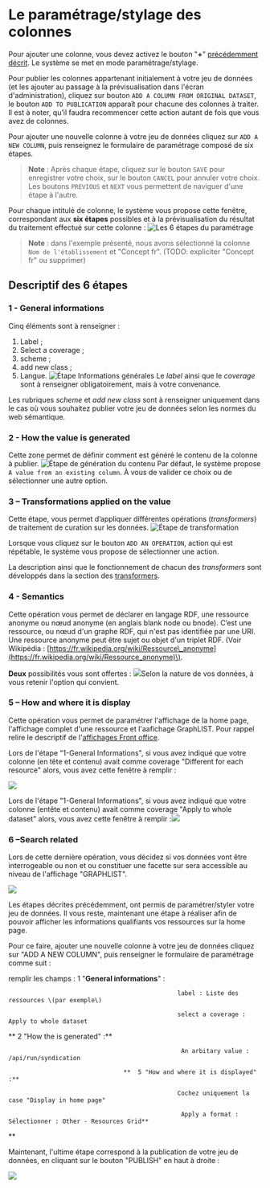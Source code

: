 # Le paramétrage/stylage des colonnes

Pour ajouter une colonne, vous devez activez le bouton "**+**" [précédemment décrit](/ProcessusPublication/CreationURI/README.md). Le système se met en mode paramétrage/stylage.

Pour publier les colonnes appartenant initialement à votre jeu de données (et les ajouter au passage à la prévisualisation dans l'écran d'administration), cliquez sur bouton `ADD A COLUMN FROM ORIGINAL DATASET`,  le bouton `ADD TO PUBLICATION` apparaît pour chacune des colonnes à traiter. Il est à noter, qu’il faudra recommencer cette action autant de fois que vous avez de colonnes.

Pour ajouter une nouvelle colonne à votre jeu de données cliquez sur `ADD A NEW COLUMN`, puis renseignez le formulaire de paramétrage composé de six étapes.

> **Note** : Après chaque étape, cliquez sur le bouton `SAVE` pour enregistrer votre choix, sur le bouton `CANCEL` pour annuler votre choix. Les boutons `PREVIOUS` et `NEXT` vous permettent de naviguer d'une étape à l'autre.

Pour chaque intitulé de colonne, le système vous propose cette fenêtre, correspondant aux **six étapes** possibles et à la prévisualisation du résultat du traitement effectué sur cette colonne :
![Les 6 étapes du paramétrage](/assets/parametrage2.png)
> **Note** : dans l'exemple présenté, nous avons sélectionné la colonne `Nom de l'établissement` et "Concept fr". (TODO: expliciter "Concept fr" ou supprimer)

## Descriptif des 6 étapes

### 1 - General informations

Cinq éléments sont à renseigner :
1. Label ;
2. Select a coverage ;
3. scheme ;
4. add new class ;
5. Langue.
![Étape Informations générales](/assets/parametrage3.png)
Le _label_ ainsi que le _coverage_ sont à renseigner obligatoirement, mais à votre convenance.

Les rubriques _scheme_ et _add new class_ sont à renseigner uniquement dans le cas où vous souhaitez publier votre jeu de données selon les normes du web sémantique.

### 2 - How the value is generated

Cette zone permet de définir comment est généré le contenu de la colonne à publier.
![Étape de génération du contenu](/assets/parametrage4.png)
Par défaut, le système propose `A value from an existing column`. À vous de valider ce choix ou de sélectionner une autre option.

### **3 – Transformations applied on the value**

Cette étape, vous permet d’appliquer différentes opérations \(_transformers_\) de traitement de curation sur les données.
![Étape de transformation](/assets/parametre5.png)

Lorsque vous cliquez sur le bouton `ADD AN OPERATION`, action qui est répétable, le système vous propose de sélectionner une action.

La description ainsi que le fonctionnement de chacun des _transformers_ sont développés dans la section des [transformers](/Administration/Modèle/Transformers/README.md).

### **4 - Semantics**

Cette opération vous permet de déclarer en  langage RDF, une ressource anonyme ou nœud anonyme \(en anglais blank node ou bnode\). C’est une ressource, ou nœud d'un graphe RDF, qui n'est pas identifiée par une URI. Une ressource anonyme peut être sujet ou objet d'un triplet RDF. \(Voir Wikipédia : [https://fr.wikipedia.org/wiki/Ressource\_anonyme](https://fr.wikipedia.org/wiki/Ressource_anonyme)\).

**Deux** possibilités vous sont offertes : ![](/assets/parametre6.png)Selon la nature de vos données, à vous retenir l'option qui convient.

### 5 – How and where it is display

Cette opération vous permet de paramétrer l'affichage de la home page, l'affichage complet d'une  ressource et l'aafichage GraphLIST. Pour rappel relire le descriptif de l'[affichages Front office](/AffichagesFrontOffice/README.md).

Lors de l'étape "1-General Informations", si vous avez indiqué que votre colonne \(en tête et contenu\) avait comme coverage "Different for each resource" alors, vous avez cette fenêtre à remplir :

![](/assets/affichageressource.png)

Lors de l'étape "1-General Informations", si vous avez indiqué que votre colonne \(entête et contenu\) avait comme coverage "Apply to whole dataset" alors, vous avez cette fenêtre à remplir :![](/assets/affichagehomepage.png)

### **6 –Search related**

Lors de cette dernière opération, vous décidez si vos données vont être interrogeable ou non et ou constituer une facette sur sera accessible au niveau de l'affichage "GRAPHLIST".

![](/assets/searchrelated.png)

Les étapes décrites précédemment, ont permis de paramétrer/styler votre jeu de données. Il vous reste, maintenant une étape à réaliser afin de pouvoir afficher les informations qualifiants vos ressources sur la home page.

Pour ce faire, ajouter une nouvelle colonne à votre jeu de données cliquez sur "ADD A NEW COLUMN", puis renseigner le formulaire de paramétrage comme suit :

remplir les champs : 1 "**General informations**" :

```
                                               label : Liste des ressources \(par exemple\)

                                               select a coverage : Apply to whole dataset
```

**                                     2  "How the is generated" :**

```
                                                An arbitary value :  /api/run/syndication 

                                **  5 "How and where it is displayed" :**

                                               Cochez uniquement la case "Display in home page"

                                                Apply a format : Sélectionner : Other - Resources Grid**
```

\*\*

Maintenant, l'ultime étape correspond à la publication de votre jeu de données, en cliquant sur le bouton "PUBLISH" en haut à droite :

![](/assets/publicationjeudedonnées.png)

